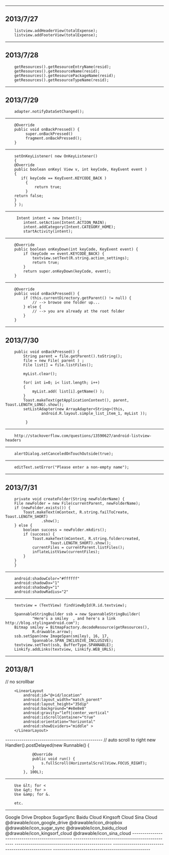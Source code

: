 ------------------------------------------------
2013/7/27
------------------------------------------------
        listview.addHeaderView(totalExpense);    
        listview.addFooterView(totalExpense);   
------------------------------------------------
2013/7/28
------------------------------------------------
        getResources().getResourceEntryName(resid);    
        getResources().getResourceName(resid);    
        getResources().getResourcePackageName(resid);    
        getResources().getResourceTypeName(resid);  
------------------------------------------------
2013/7/29
------------------------------------------------
        adapter.notifyDataSetChanged();             
------------------------------------------------
        @Override
        public void onBackPressed() {
             super.onBackPressed()
             fragment.onBackPressed();
        }
--------------------------------------------------
        setOnKeyListener( new OnKeyListener()
        {
        @Override
        public boolean onKey( View v, int keyCode, KeyEvent event )
        {
           if( keyCode == KeyEvent.KEYCODE_BACK )
             {
                 return true;
             }
        return false;
        }
        } );
------------------------------------------------
         Intent intent = new Intent();
			intent.setAction(Intent.ACTION_MAIN);
			intent.addCategory(Intent.CATEGORY_HOME);
			startActivity(intent);
------------------------------------------------
		@Override
		public boolean onKeyDown(int keyCode, KeyEvent event) {
			if (keyCode == event.KEYCODE_BACK) {
				textview.setText(R.string.action_settings);
				return true;
			}
			return super.onKeyDown(keyCode, event);
		}
------------------------------------------------
		@Override
		public void onBackPressed() {
    		if (this.currentDirectory.getParent() != null) {
        		// --> browse one folder up...
    		} else {
        		// --> you are already at the root folder
    		}
		}
------------------------------------------------
2013/7/30
------------------------------------------------
		public void onBackPressed() {
            String parent = file.getParent().toString();
            file = new File( parent ) ;         
            File list[] = file.listFiles();

            myList.clear();

            for( int i=0; i< list.length; i++)
            {
                myList.add( list[i].getName() );
            }
            Toast.makeText(getApplicationContext(), parent,          Toast.LENGTH_LONG).show(); 
            setListAdapter(new ArrayAdapter<String>(this,
                    android.R.layout.simple_list_item_1, myList ));
												
             }
------------------------------------------------
		http://stackoverflow.com/questions/13590627/android-listview-headers
------------------------------------------------
		alertDialog.setCanceledOnTouchOutside(true);
------------------------------------------------
		editText.setError("Please enter a non-empty name");
------------------------------------------------
2013/7/31
------------------------------------------------
		private void createFolder(String newFolderName) {
		File newFolder = new File(currentParent, newFolderName);
		if (newFolder.exists()) {
			Toast.makeText(mContext, R.string.failToCreate, Toast.LENGTH_SHORT)
					.show();
		} else {
			boolean success = newFolder.mkdirs();
			if (success) {
				Toast.makeText(mContext, R.string.foldercreated,
						Toast.LENGTH_SHORT).show();
				currentFiles = currentParent.listFiles();
				inflateListView(currentFiles);
			}
		}
		}
------------------------------------------------
		android:shadowColor="#ffffff"
        android:shadowDx="1"
        android:shadowDy="1"
        android:shadowRadius="2"
------------------------------------------------
		textview = (TextView) findViewById(R.id.textview);

		SpannableStringBuilder ssb = new SpannableStringBuilder(
				"Here's a smiley  , and here's a link http://blog.stylingandroid.com");
		Bitmap smiley = BitmapFactory.decodeResource(getResources(),
				R.drawable.arrow);
		ssb.setSpan(new ImageSpan(smiley), 16, 17,
				Spannable.SPAN_INCLUSIVE_INCLUSIVE);
		textview.setText(ssb, BufferType.SPANNABLE);
		Linkify.addLinks(textview, Linkify.WEB_URLS);
------------------------------------------------
2013/8/1
------------------------------------------------
<HorizontalScrollView
        android:id="@+id/locationScroll"
        android:layout_width="match_parent"
        android:layout_height="35dip"
        android:scrollbars="none" >    // no scrollbar

        <LinearLayout
            android:id="@+id/location"
            android:layout_width="match_parent"
            android:layout_height="35dip"
            android:background="#e8e8e8"
            android:gravity="left|center_vertical"
            android:isScrollContainer="true"
            android:orientation="horizontal"
            android:showDividers="middle" >
        </LinearLayout>
</HorizontalScrollView>
------------------------------------------------
		// auto scroll to right
		new Handler().postDelayed(new Runnable() {

				@Override
				public void run() {
					s.fullScroll(HorizontalScrollView.FOCUS_RIGHT);
				}
			}, 100L);
------------------------------------------------

		Use &lt; for <
		Use &gt; for >
		Use &amp; for &.

		etc.


------------------------------------------------
<string-array name="cloud_names">
        <item>Google Drive</item>
        <item>Dropbox</item>
        <item>SugarSync</item>
        <item>Baidu Cloud</item>
        <item>Kingsoft Cloud</item>
        <item>Sina Cloud</item>
    </string-array>

<integer-array name="cloud_images">
        <item>@drawable/icon_google_drive</item>
        <item>@drawable/icon_dropbox</item>
        <item>@drawable/icon_sugar_sync</item>
        <item>@drawable/icon_baidu_cloud</item>
        <item>@drawable/icon_kingsorf_cloud</item>
        <item>@drawable/icon_sina_cloud</item>
    </integer-array>
------------------------------------------------
------------------------------------------------
------------------------------------------------
------------------------------------------------
------------------------------------------------

